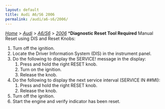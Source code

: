 ```yaml
---
layout: default
title: Audi A6/S6 2006
permalink: /audi/a6-s6/2006/
---
```

[*Home*](/) > [*Audi*](/audi/) > [*A6/S6*](/audi/a6-s6/) > [*2006*](/audi/a6-s6/2006/)
***Diagnostic Reset Tool Required**
Manual Reset using DIS and Reset Knobs:
1. Turn off the ignition.
2. Locate the Driver Information System (DIS) in the instrument panel.
3. Do the following to display the SERVICE! message in the display:
    1) Press and hold the right RESET knob.
    2) Turn on the ignition.
    3) Release the knob.
4. Do the following to display the next service interval (SERVICE IN ##MI):
    1) Press and hold the right RESET knob.
    2) Release the knob.
5. Turn off the ignition.
6. Start the engine and verify indicator has been reset.